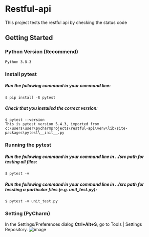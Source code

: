 # Restful-api
This project tests the restful api by checking the status code
## Getting Started
### Python Version (Recommend)
    Python 3.8.3

### Install pytest
##### Run the following command in your command line:
    $ pip install -U pytest
##### Check that you installed the correct version:
    $ pytest --version
    This is pytest version 5.4.3, imported from c:\users\user\pycharmprojects\restful-api\venv\lib\site-packages\pytest\__init__.py

### Running the pytest
##### Run the following command in your command line in ../src path for testing all files:
    $ pytest -v
##### Run the following command in your command line in ../src path for tessting a particular files (e.g. unit_test.py):
    $ pytest -v unit_test.py
    
### Setting (PyCharm)
In the Settings/Preferences dialog **Ctrl+Alt+S**, go to Tools | Settings Repository.
![image]()
